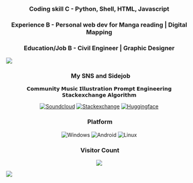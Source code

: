 ### <p align="center">**Coding skill C - Python, Shell, HTML, Javascript**</p>   
### <p align="center">**Experience B - Personal web dev for Manga reading | Digital Mapping**</p>
### <p align="center">**Education/Job B - Civil Engineer | Graphic Designer**</p>

<img src="https://user-images.githubusercontent.com/73097560/115834477-dbab4500-a447-11eb-908a-139a6edaec5c.gif">

### <p align="center"> &nbsp; My SNS and Sidejob
<p align="center">𝗖𝗼𝗺𝗺𝘂𝗻𝗶𝘁𝘆 𝗠𝘂𝘀𝗶𝗰 𝗜𝗹𝗹𝘂𝘀𝘁𝗿𝗮𝘁𝗶𝗼𝗻 𝗣𝗿𝗼𝗺𝗽𝘁 𝗘𝗻𝗴𝗶𝗻𝗲𝗲𝗿𝗶𝗻𝗴 𝗦𝘁𝗮𝗰𝗸𝗲𝘅𝗰𝗵𝗮𝗻𝗴𝗲 𝗔𝗹𝗴𝗼𝗿𝗶𝘁𝗵𝗺</p>
<p align="center">
<a href="https://soundcloud.com/bokayamamusic">
<img alt="Soundcloud" src="https://img.shields.io/badge/-Soundcloud-FF6600?style=for-the-badge&logo=soundcloud&logoColor=white"/></a>
<a href="https://meta.stackexchange.com/users/1456971/BenayaBertLaurent?tab=profile">
<img alt="Stackexchange" src="https://img.shields.io/badge/-Stackexchange-0066FF?style=for-the-badge&logo=stackexchange&logoColor=white"/></a>
<a href="https://huggingface.co/BenayaBertLaurent">
<img alt="Huggingface" src="https://img.shields.io/badge/-Huggingface-F9F61B?style=for-the-badge&logo=gitlab&logoColor=white"/></a>


### <p align="center">  &nbsp;Platform
<p align="center">
<img alt="Windows" src="https://img.shields.io/badge/Windows-0078D6?style=for-the-badge&logo=windows&logoColor=white"/></a>
<img alt="Android" src="https://img.shields.io/badge/Android-3DDC84?style=for-the-badge&logo=android&logoColor=white"/></a>
<img alt="Linux" src="https://img.shields.io/badge/Linux-A52A2A?style=for-the-badge&logo=Linux&logoColor=white"/></a>


### <p align="center">  &nbsp;Visitor Count 
<p align="center"><a href="https://visitcount.itsvg.in">
  <img src="https://visitcount.itsvg.in/api?id=scoolharis&label=Profile%20Views&color=7&icon=2&pretty=true" />
</a>
</p>
<img src="https://user-images.githubusercontent.com/73097560/115834477-dbab4500-a447-11eb-908a-139a6edaec5c.gif">



